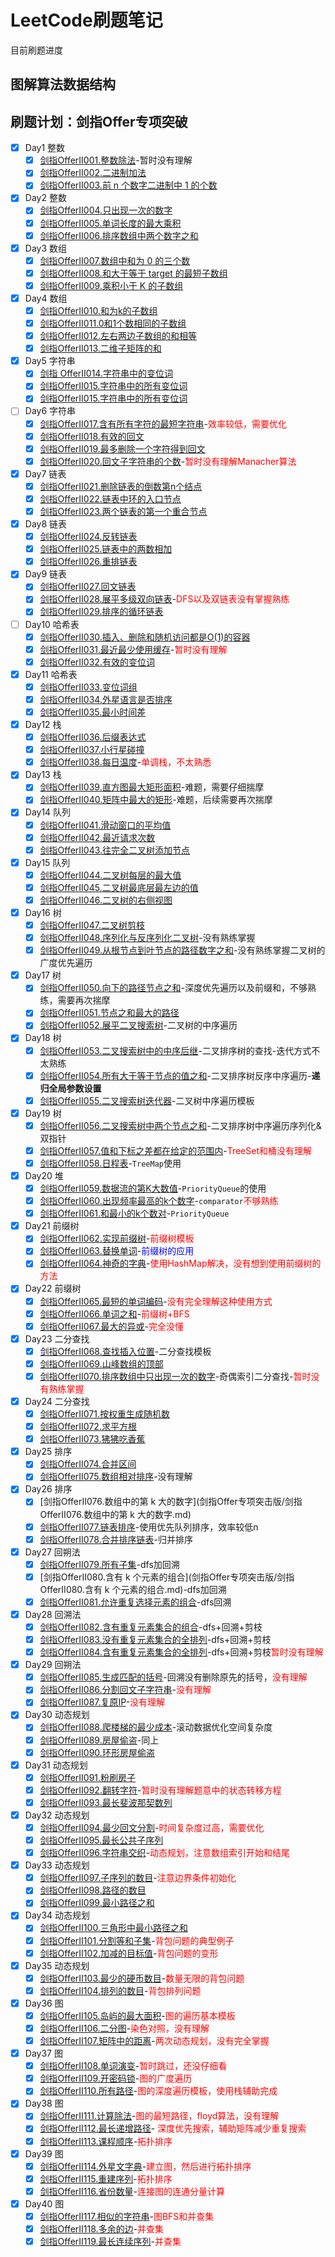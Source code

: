 # LeetCode刷题笔记

目前刷题进度

## 图解算法数据结构



## 刷题计划：剑指Offer专项突破

- [x] Day1 整数
  - [x] [剑指OfferII001.整数除法](剑指Offer专项突击版/剑指OfferII001.整数除法.md)-暂时没有理解
  - [x] [剑指OfferII002.二进制加法](剑指Offer专项突击版/剑指OfferII002.二进制加法.md)
  - [x] [剑指OfferII003.前 n 个数字二进制中 1 的个数](剑指Offer专项突击版/剑指OfferII003.前n个数字二进制中1的个数.md)
- [x] Day2 整数
  - [x] [剑指OfferII004.只出现一次的数字](剑指Offer专项突击版/剑指OfferII004.只出现一次的数字.md)
  - [x] [剑指OfferII005.单词长度的最大乘积](剑指Offer专项突击版/剑指OfferII005.单词长度的最大乘积.md)
  - [x] [剑指OfferII006.排序数组中两个数字之和](剑指Offer专项突击版/剑指OfferII006.排序数组中两个数字之和.md)
- [x] Day3 数组
  - [x] [剑指OfferII007.数组中和为 0 的三个数](剑指Offer专项突击版/剑指OfferII007.数组中和为0的三个数.md)
  - [x] [剑指OfferII008.和大于等于 target 的最短子数组](剑指Offer专项突击版/剑指OfferII008.和大于等于target的最短子数组.md)
  - [x] [剑指OfferII009.乘积小于 K 的子数组](剑指Offer专项突击版/剑指OfferII009.乘积小于K的子数组.md)
- [x] Day4 数组
  - [x] [剑指OfferII010.和为k的子数组](剑指Offer专项突击版/剑指OfferII010.和为k的子数组.md)
  - [x] [剑指OfferII011.0和1个数相同的子数组](剑指Offer专项突击版/剑指OfferII011.0和1个数相同的子数组.md)
  - [x] [剑指OfferII012.左右两边子数组的和相等](剑指Offer专项突击版/剑指OfferII012.左右两边子数组的和相等.md)
  - [x] [剑指OfferII013.二维子矩阵的和](剑指Offer专项突击版/剑指OfferII013.二维子矩阵的和.md)
- [x] Day5 字符串
  - [x] [剑指 OfferII014.字符串中的变位词](剑指Offer专项突击版/剑指OfferII014.字符串中的变位词.md)
  - [x] [剑指OfferII015.字符串中的所有变位词](剑指Offer专项突击版/剑指OfferII015.字符串中的所有变位词.md)
  - [x] [剑指OfferII015.字符串中的所有变位词](剑指Offer专项突击版/剑指OfferII015.字符串中的所有变位词.md)
- [ ] Day6 字符串
  - [x] [剑指OfferII017.含有所有字符的最短字符串](剑指Offer专项突击版/剑指OfferII017.含有所有字符的最短字符串.md)-<font color="red">效率较低，需要优化</font>
  - [x] [剑指OfferII018.有效的回文](剑指Offer专项突击版/剑指OfferII018.有效的回文.md)
  - [x] [剑指OfferII019.最多删除一个字符得到回文](剑指Offer专项突击版/剑指OfferII019.最多删除一个字符得到回文.md)
  - [x] [剑指OfferII020.回文子字符串的个数](剑指Offer专项突击版/剑指OfferII020.回文子字符串的个数.md)-<font color="red">暂时没有理解Manacher算法</font>
- [x] Day7 链表
  - [x] [剑指OfferII021.删除链表的倒数第n个结点](剑指Offer专项突击版/剑指OfferII021.删除链表的倒数第n个结点.md)
  - [x] [剑指OfferII022.链表中环的入口节点](剑指Offer专项突击版/剑指OfferII022.链表中环的入口节点.md)
  - [x] [剑指OfferII023.两个链表的第一个重合节点](剑指Offer专项突击版/剑指OfferII023.两个链表的第一个重合节点.md)
- [x] Day8 链表
  - [x] [剑指OfferII024.反转链表](剑指Offer专项突击版/剑指OfferII024.反转链表.md)
  - [x] [剑指OfferII025.链表中的两数相加](剑指Offer专项突击版/剑指OfferII025.链表中的两数相加.md)
  - [x] [剑指OfferII026.重排链表](剑指Offer专项突击版/剑指OfferII026.重排链表.md)
- [x] Day9 链表
  - [x] [剑指OfferII027.回文链表](剑指Offer专项突击版/剑指OfferII027.回文链表.md)
  - [x] [剑指OfferII028.展平多级双向链表](剑指Offer专项突击版/剑指OfferII028.展平多级双向链表.md)-<font color="red">DFS以及双链表没有掌握熟练</font>
  - [x] [剑指OfferII029.排序的循环链表](剑指Offer专项突击版/剑指OfferII029.排序的循环链表.md)
- [ ] Day10 哈希表
  - [x] [剑指OfferII030.插入、删除和随机访问都是O(1)的容器](剑指Offer专项突击版/剑指OfferII030.插入、删除和随机访问都是O(1)的容器.md)
  - [x] [剑指OfferII031.最近最少使用缓存](剑指Offer专项突击版/剑指OfferII031.最近最少使用缓存.md)-<font color="red">暂时没有理解</font>
  - [x] [剑指OfferII032.有效的变位词](剑指Offer专项突击版/剑指OfferII032.有效的变位词.md)
- [x] Day11 哈希表
  - [x] [剑指OfferII033.变位词组](剑指Offer专项突击版/剑指OfferII033.变位词组.md)
  - [x] [剑指OfferII034.外星语言是否排序](剑指Offer专项突击版/剑指OfferII034.外星语言是否排序.md)
  - [x] [剑指OfferII035.最小时间差](剑指Offer专项突击版/剑指OfferII035.最小时间差.md)
- [x] Day12 栈
  - [x] [剑指OfferII036.后缀表达式](剑指Offer专项突击版/剑指OfferII036.后缀表达式.md)
  - [x] [剑指OfferII037.小行星碰撞](剑指Offer专项突击版/剑指OfferII037.小行星碰撞.md)
  - [x] [剑指OfferII038.每日温度](剑指Offer专项突击版/剑指OfferII038.每日温度.md)-<font color="red">单调栈，不太熟悉</font>
- [x] Day13 栈
  - [x] [剑指OfferII039.直方图最大矩形面积](剑指Offer专项突击版/剑指OfferII039.直方图最大矩形面积.md)-难题，需要仔细揣摩
  - [x] [剑指OfferII040.矩阵中最大的矩形](剑指Offer专项突击版/剑指OfferII040.矩阵中最大的矩形.md)-难题，后续需要再次揣摩
- [x] Day14 队列
  - [x] [剑指OfferII041.滑动窗口的平均值](剑指Offer专项突击版/剑指OfferII041.滑动窗口的平均值.md)
  - [x] [剑指OfferII042.最近请求次数](剑指Offer专项突击版/剑指OfferII042.最近请求次数.md)
  - [x] [剑指OfferII043.往完全二叉树添加节点](剑指Offer专项突击版/剑指OfferII043.往完全二叉树添加节点.md)
- [x] Day15 队列
  - [x] [剑指OfferII044.二叉树每层的最大值](剑指Offer专项突击版/剑指OfferII044.二叉树每层的最大值.md)
  - [x] [剑指OfferII045.二叉树最底层最左边的值](剑指Offer专项突击版/剑指OfferII045.二叉树最底层最左边的值.md)
  - [x] [剑指OfferII046.二叉树的右侧视图](剑指Offer专项突击版/剑指OfferII046.二叉树的右侧视图.md)
- [x] Day16 树
  - [x]  [剑指OfferII047.二叉树剪枝](剑指Offer专项突击版/剑指OfferII047.二叉树剪枝.md)
  - [x]  [剑指OfferII048.序列化与反序列化二叉树](剑指Offer专项突击版/剑指OfferII048.序列化与反序列化二叉树.md)-没有熟练掌握
  - [x]  [剑指OfferII049.从根节点到叶节点的路径数字之和](剑指Offer专项突击版/剑指OfferII049.从根节点到叶节点的路径数字之和.md)-没有熟练掌握二叉树的广度优先遍历
- [x] Day17 树
  - [x] [剑指OfferII050.向下的路径节点之和](剑指Offer专项突击版/剑指OfferII050.向下的路径节点之和.md)-深度优先遍历以及前缀和，不够熟练，需要再次揣摩
  - [x] [剑指OfferII051.节点之和最大的路径](剑指Offer专项突击版/剑指OfferII051.节点之和最大的路径.md)
  - [x] [剑指OfferII052.展平二叉搜索树](剑指Offer专项突击版/剑指OfferII052.展平二叉搜索树.md)-二叉树的中序遍历
- [x] Day18 树
  - [x] [剑指OfferII053.二叉搜索树中的中序后继](剑指Offer专项突击版/剑指OfferII053.二叉搜索树中的中序后继.md)-二叉排序树的查找-迭代方式不太熟练
  - [x] [剑指OfferII054.所有大于等于节点的值之和](剑指Offer专项突击版/剑指OfferII054.所有大于等于节点的值之和.md)-二叉排序树反序中序遍历-**递归全局参数设置**
  - [x] [剑指OfferII055.二叉搜索树迭代器](剑指Offer专项突击版/剑指OfferII055.二叉搜索树迭代器.md)-二叉树中序遍历模板
- [x] Day19 树
  - [x] [剑指OfferII056.二叉搜索树中两个节点之和](剑指Offer专项突击版/剑指OfferII056.二叉搜索树中两个节点之和.md)-二叉排序树中序遍历序列化&双指针
  - [x] [剑指OfferII057.值和下标之差都在给定的范围内](剑指Offer专项突击版/剑指OfferII057.值和下标之差都在给定的范围内.md)-<font color="red">TreeSet和桶没有理解</font>
  - [x] [剑指OfferII058.日程表](剑指Offer专项突击版/剑指OfferII058.日程表.md)-`TreeMap`使用
- [x] Day20 堆
  - [x] [剑指OfferII059.数据流的第K大数值](剑指Offer专项突击版/剑指OfferII059.数据流的第K大数值.md)-`PriorityQueue`的使用
  - [x] [剑指OfferII060.出现频率最高的k个数字](剑指Offer专项突击版/剑指OfferII060.出现频率最高的k个数字.md)-`comparator`<font color="red">不够熟练</font>
  - [x] [剑指OfferII061.和最小的k个数对](剑指Offer专项突击版/剑指OfferII061.和最小的k个数对.md)-`PriorityQueue`
- [x] Day21 前缀树
  - [x] [剑指OfferII062.实现前缀树](剑指Offer专项突击版/剑指OfferII062.实现前缀树.md)-<font color="red">前缀树模板</font>
  - [x] [剑指OfferII063.替换单词](剑指Offer专项突击版/剑指OfferII063.替换单词.md)-<font color="blue">前缀树的应用</font>
  - [x] [剑指OfferII064.神奇的字典](剑指Offer专项突击版/剑指OfferII064.神奇的字典.md)-<font color="red">使用HashMap解决，没有想到使用前缀树的方法</font>
- [x] Day22 前缀树
  - [x] [剑指OfferII065.最短的单词编码](剑指Offer专项突击版/剑指OfferII065.最短的单词编码.md)-<font color="red">没有完全理解这种使用方式</font>
  - [x] [剑指OfferII066.单词之和](剑指Offer专项突击版/剑指OfferII066.单词之和.md)-<font color="red">前缀树+BFS</font>
  - [x] [剑指OfferII067.最大的异或](剑指Offer专项突击版/剑指OfferII067.最大的异或.md)-<font color="red">完全没懂</font>
- [x] Day23 二分查找
  - [x] [剑指OfferII068.查找插入位置](剑指Offer专项突击版/剑指OfferII068.查找插入位置.md)-二分查找模板
  - [x] [剑指OfferII069.山峰数组的顶部](剑指Offer专项突击版/剑指OfferII069.山峰数组的顶部.md)
  - [x] [剑指OfferII070.排序数组中只出现一次的数字](剑指Offer专项突击版/剑指OfferII070.排序数组中只出现一次的数字.md)-奇偶索引二分查找-<font color="red">暂时没有熟练掌握</font>
- [x] Day24 二分查找
  - [x] [剑指OfferII071.按权重生成随机数](剑指Offer专项突击版/剑指OfferII071.按权重生成随机数.md)
  - [x] [剑指OfferII072.求平方根](剑指Offer专项突击版/剑指OfferII072.求平方根.md)
  - [x] [剑指OfferII073.狒狒吃香蕉](剑指Offer专项突击版/剑指OfferII073.狒狒吃香蕉.md)
- [x] Day25 排序
  - [x] [剑指OfferII074.合并区间](剑指Offer专项突击版/剑指OfferII074.合并区间.md)
  - [x] [剑指OfferII075.数组相对排序](剑指Offer专项突击版/剑指OfferII075.数组相对排序.md)-没有理解
- [x] Day26 排序
  - [x] [剑指OfferII076.数组中的第 k 大的数字](剑指Offer专项突击版/剑指OfferII076.数组中的第 k 大的数字.md)
  - [x] [剑指OfferII077.链表排序](剑指Offer专项突击版/剑指OfferII077.链表排序.md)-使用优先队列排序，效率较低n
  - [x] [剑指OfferII078.合并排序链表](剑指Offer专项突击版/剑指OfferII078.合并排序链表.md)-归并排序
- [x] Day27 回朔法
  - [x] [剑指OfferII079.所有子集](剑指Offer专项突击版/剑指OfferII079.所有子集.md)-dfs加回溯
  - [x] [剑指OfferII080.含有 k 个元素的组合](剑指Offer专项突击版/剑指OfferII080.含有 k 个元素的组合.md)-dfs加回溯
  - [x] [剑指OfferII081.允许重复选择元素的组合](剑指Offer专项突击版/剑指OfferII081.允许重复选择元素的组合.md)-dfs回溯
- [x] Day28 回溯法
  - [x] [剑指OfferII082.含有重复元素集合的组合](剑指Offer专项突击版/剑指OfferII082.含有重复元素集合的组合.md)-dfs+回溯+剪枝
  - [x] [剑指OfferII083.没有重复元素集合的全排列](剑指Offer专项突击版/剑指OfferII083.没有重复元素集合的全排列.md)-dfs+回溯+剪枝
  - [x] [剑指OfferII084.含有重复元素集合的全排列](剑指Offer专项突击版/剑指OfferII084.含有重复元素集合的全排列.md)-dfs+回溯+剪枝<font color="red">暂时没有理解</font>
- [x] Day29 回朔法
  - [x] [剑指OfferII085.生成匹配的括号](剑指Offer专项突击版/剑指OfferII085.生成匹配的括号.md)-回溯没有删除原先的括号，<font color="red">没有理解</font>
  - [x] [剑指OfferII086.分割回文子字符串](剑指Offer专项突击版/剑指OfferII086.分割回文子字符串.md)-<font color="red">没有理解</font>
  - [x] [剑指OfferII087.复原IP](剑指Offer专项突击版/剑指OfferII087.复原IP.md)-<font color="red">没有理解</font>
- [x] Day30 动态规划
  - [x] [剑指OfferII088.爬楼梯的最少成本](剑指Offer专项突击版/剑指OfferII088.爬楼梯的最少成本.md)-滚动数据优化空间复杂度
  - [x] [剑指OfferII089.房屋偷盗](剑指Offer专项突击版/剑指OfferII089.房屋偷盗.md)-同上
  - [x] [剑指OfferII090.环形房屋偷盗](剑指Offer专项突击版/剑指OfferII090.环形房屋偷盗.md)
- [x] Day31 动态规划
  - [x] [剑指OfferII091.粉刷房子](剑指Offer专项突击版/剑指OfferII091.粉刷房子.md)
  - [x] [剑指OfferII092.翻转字符](剑指Offer专项突击版/剑指OfferII092.翻转字符.md)-<font color="red">暂时没有理解题意中的状态转移方程</font>
  - [x] [剑指OfferII093.最长斐波那契数列](剑指Offer专项突击版/剑指OfferII093.最长斐波那契数列.md)
- [x] Day32 动态规划
  - [x] [剑指OfferII094.最少回文分割](剑指Offer专项突击版/剑指OfferII094.最少回文分割.md)-<font color="red">时间复杂度过高，需要优化</font>
  - [x] [剑指OfferII095.最长公共子序列](剑指Offer专项突击版/剑指OfferII095.最长公共子序列.md)
  - [x] [剑指OfferII096.字符串交织](剑指Offer专项突击版/剑指OfferII096.字符串交织.md)-<font color="red">动态规划，注意数组索引开始和结尾</font>
- [x] Day33 动态规划
  - [x] [剑指OfferII097.子序列的数目](剑指Offer专项突击版/剑指OfferII097.子序列的数目.md)-<font color="red">注意边界条件初始化</font>
  - [x] [剑指OfferII098.路径的数目](剑指Offer专项突击版/剑指OfferII098.路径的数目.md)
  - [x] [剑指OfferII099.最小路径之和](剑指Offer专项突击版/剑指OfferII099.最小路径之和.md)
- [x] Day34 动态规划
  - [x] [剑指OfferII100.三角形中最小路径之和](剑指Offer专项突击版/剑指OfferII100.三角形中最小路径之和.md)
  - [x] [剑指OfferII101.分割等和子集](剑指Offer专项突击版/剑指OfferII101.分割等和子集.md)-<font color="red">背包问题的典型例子</font>
  - [x] [剑指OfferII102.加减的目标值](剑指Offer专项突击版/剑指OfferII102.加减的目标值.md)-<font color="red">背包问题的变形</font>
- [x] Day35 动态规划
  - [x] [剑指OfferII103.最少的硬币数目](剑指Offer专项突击版/剑指OfferII103.最少的硬币数目.md)-<font color="red">数量无限的背包问题</font>
  - [x] [剑指OfferII104.排列的数目](剑指Offer专项突击版/剑指OfferII104.排列的数目.md)-<font color="red">背包排列问题</font>
- [x] Day36 图
  - [x] [剑指OfferII105.岛屿的最大面积](剑指Offer专项突击版/剑指OfferII105.岛屿的最大面积.md)-<font color="red">图的遍历基本模板</font>
  - [x] [剑指OfferII106.二分图](剑指Offer专项突击版/剑指OfferII106.二分图.md)-<font color="red">染色对照，没有理解</font>
  - [x] [剑指OfferII107.矩阵中的距离](剑指Offer专项突击版/剑指OfferII107.矩阵中的距离.md)-<font color="red">两次动态规划，没有完全掌握</font>
- [x] Day37 图
  - [x] [剑指OfferII108.单词演变](剑指Offer专项突击版/剑指OfferII108.单词演变.md)-<font color="red">暂时跳过，还没仔细看</font>
  - [x] [剑指OfferII109.开密码锁](剑指Offer专项突击版/剑指OfferII109.开密码锁.md)-<font color="red">图的广度遍历</font>
  - [x] [剑指OfferII110.所有路径](剑指Offer专项突击版/剑指OfferII110.所有路径.md)-<font color="red">图的深度遍历模板，使用栈辅助完成</font>
- [x] Day38 图
  - [x] [剑指OfferII111.计算除法](剑指Offer专项突击版/剑指OfferII111.计算除法.md)-<font color="red">图的最短路径，floyd算法，没有理解</font>
  - [x] [剑指OfferII112.最长递增路径](剑指Offer专项突击版/剑指OfferII112.最长递增路径.md)-<font color="red"> 深度优先搜索，辅助矩阵减少重复搜索</font>
  - [x] [剑指OfferII113.课程顺序](剑指Offer专项突击版/剑指OfferII113.课程顺序.md)-<font color="red">拓扑排序</font>
- [x] Day39 图
  - [x] [剑指OfferII114.外星文字典](剑指Offer专项突击版/剑指OfferII114.外星文字典.md)-<font color="red">建立图，然后进行拓扑排序</font>
  - [x] [剑指OfferII115.重建序列](剑指Offer专项突击版/剑指OfferII115.重建序列.md)-<font color="red">拓扑排序</font>
  - [x] [剑指OfferII116.省份数量](剑指Offer专项突击版/剑指OfferII116.省份数量.md)-<font color="red">连接图的连通分量计算</font>
- [x] Day40 图
  - [x] [剑指OfferII117.相似的字符串](剑指Offer专项突击版/剑指OfferII117.相似的字符串.md)-<font color="red">图BFS和并查集</font>
  - [x] [剑指OfferII118.多余的边](剑指Offer专项突击版/剑指OfferII118.多余的边.md)-<font color="red">并查集</font>
  - [x] [剑指OfferII119.最长连续序列](剑指Offer专项突击版/剑指OfferII119.最长连续序列.md)-<font color="red">并查集</font>